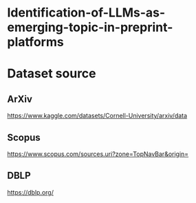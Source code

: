 # Identification-of-LLMs-as-emerging-topic-in-preprint-platforms

# Dataset source

## ArXiv 
https://www.kaggle.com/datasets/Cornell-University/arxiv/data


## Scopus
https://www.scopus.com/sources.uri?zone=TopNavBar&origin=

## DBLP
https://dblp.org/
